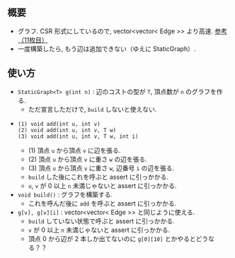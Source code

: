 ## 概要
- グラフ. CSR 形式にしているので, vector<vector< Edge >> より高速.
  [参考（11枚目）](https://drive.google.com/file/d/1JwPJ8OErgCqO_MjAYijNgS-fJ7AFVa8Q/view)
- 一度構築したら, もう辺は追加できない（ゆえに StaticGraph）.

## 使い方
- `StaticGraph<T> g(int n)` : 辺のコストの型が `T`, 頂点数が `n` のグラフを作る.
  - ただ宣言しただけで, `build` しないと使えない.
- ```
  (1) void add(int u, int v)
  (2) void add(int u, int v, T w)
  (3) void add(int u, int v, T w, int i)
  ```
  - (1) 頂点 `u` から頂点 `v` に辺を張る.
  - (2) 頂点 `u` から頂点 `v` に重さ `w` の辺を張る.
  - (3) 頂点 `u` から頂点 `v` に重さ `w`, 辺番号 `i` の辺を張る.
  - `build` した後にこれを呼ぶと assert に引っかかる.
  - `u`, `v` が 0 以上 `n` 未満じゃないと assert に引っかかる.
- `void build()` : グラフを構築する.
  - これを呼んだ後に `add` を呼ぶと assert に引っかかる.
- `g[v], g[v][i]` : vector<vector< Edge >> と同じように使える.
  - `build` していない状態で呼ぶと assert に引っかかる.
  - `v` が 0 以上 `n` 未満じゃないと assert に引っかかる.
  - 頂点 0 から辺が 2 本しか出てないのに `g[0][10]` とかやるとどうなる？？

